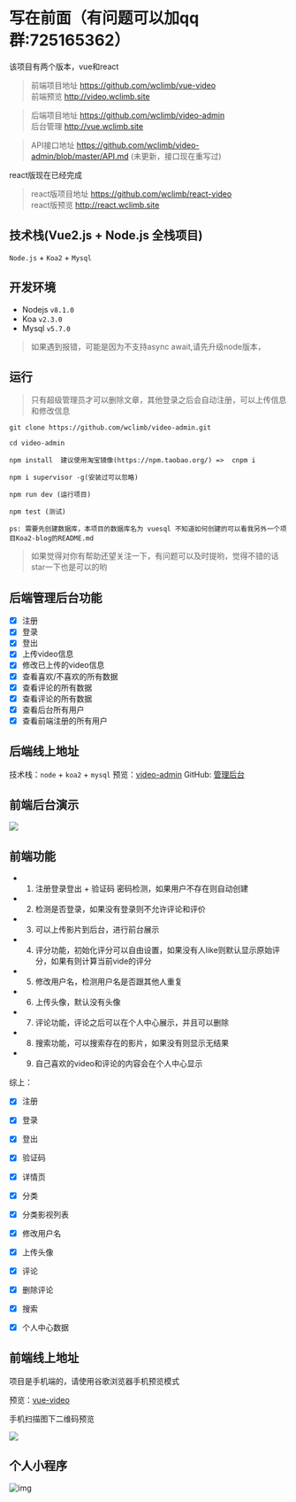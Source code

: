 # 写在前面（有问题可以加qq群:725165362）

  该项目有两个版本，vue和react
  
> 前端项目地址 https://github.com/wclimb/vue-video    
> 前端预览 http://video.wclimb.site

> 后端项目地址 https://github.com/wclimb/video-admin  
> 后台管理 http://vue.wclimb.site

> API接口地址 https://github.com/wclimb/video-admin/blob/master/API.md (未更新，接口现在重写过)

react版现在已经完成

> react版项目地址 https://github.com/wclimb/react-video  
> react版预览 http://react.wclimb.site

## 技术栈(Vue2.js + Node.js 全栈项目)

`Node.js` + `Koa2` + `Mysql`

## 开发环境

- Nodejs `v8.1.0`
- Koa `v2.3.0`
- Mysql `v5.7.0`

> 如果遇到报错，可能是因为不支持async await,请先升级node版本，

## 运行

> 只有超级管理员才可以删除文章，其他登录之后会自动注册，可以上传信息和修改信息

```
git clone https://github.com/wclimb/video-admin.git

cd video-admin

npm install  建议使用淘宝镜像(https://npm.taobao.org/) =>  cnpm i

npm i supervisor -g(安装过可以忽略)

npm run dev (运行项目)

npm test (测试)

ps: 需要先创建数据库，本项目的数据库名为 vuesql 不知道如何创建的可以看我另外一个项目Koa2-blog的README.md
```

> 如果觉得对你有帮助还望关注一下，有问题可以及时提哟，觉得不错的话star一下也是可以的哟

## 后端管理后台功能

- [x] 注册
- [x] 登录
- [x] 登出
- [x] 上传video信息
- [x] 修改已上传的video信息
- [x] 查看喜欢/不喜欢的所有数据
- [x] 查看评论的所有数据
- [x] 查看评论的所有数据
- [x] 查看后台所有用户
- [x] 查看前端注册的所有用户

## 后端线上地址

技术栈：`node` + `koa2` + `mysql` 
预览：[video-admin](http://vue.wclimb.site)
GitHub: [管理后台](https://github.com/wclimb/video-admin)

## 前端后台演示

![](http://www.wclimb.site/cdn/admin.gif)

## 前端功能

* 1. 注册登录登出 + 验证码 密码检测，如果用户不存在则自动创建
* 2. 检测是否登录，如果没有登录则不允许评论和评价
* 3. 可以上传影片到后台，进行前台展示
* 4. 评分功能，初始化评分可以自由设置，如果没有人like则默认显示原始评分，如果有则计算当前vide的评分
* 5. 修改用户名，检测用户名是否跟其他人重复
* 6. 上传头像，默认没有头像
* 7. 评论功能，评论之后可以在个人中心展示，并且可以删除
* 8. 搜索功能，可以搜索存在的影片，如果没有则显示无结果
* 9. 自己喜欢的video和评论的内容会在个人中心显示

综上：

- [x] 注册
- [x] 登录
- [x] 登出
- [x] 验证码
- [x] 详情页
- [x] 分类
- [x] 分类影视列表
- [x] 修改用户名
- [x] 上传头像
- [x] 评论
- [x] 删除评论
- [x] 搜索
- [x] 个人中心数据


## 前端线上地址

项目是手机端的，请使用谷歌浏览器手机预览模式

预览：[vue-video](http://video.wclimb.site)

手机扫描图下二维码预览

![](http://www.wclimb.site/cdn/1504574571.png)

## 个人小程序

![img](http://www.wclimb.site/cdn/xcx.jpeg)
